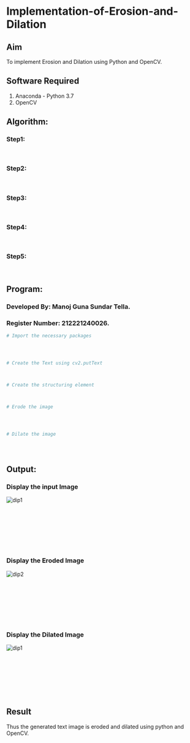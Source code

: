 # Implementation-of-Erosion-and-Dilation
## Aim
To implement Erosion and Dilation using Python and OpenCV.
## Software Required
1. Anaconda - Python 3.7
2. OpenCV
## Algorithm:
### Step1:
<br>


### Step2:
<br>

### Step3:
<br>

### Step4:
<br>

### Step5:
<br>

 
## Program:
### Developed By: Manoj Guna Sundar Tella.
### Register Number: 212221240026.

``` Python
# Import the necessary packages




# Create the Text using cv2.putText



# Create the structuring element



# Erode the image




# Dilate the image





```
## Output:

### Display the input Image
![dip1](https://user-images.githubusercontent.com/94883876/169644352-c18d8c99-e5d4-40e0-b7fd-f4064a583d90.png)

<br>
<br>
<br>
<br>
<br>
<br>

### Display the Eroded Image
![dip2](https://user-images.githubusercontent.com/94883876/169644360-17001c41-8ea4-4bab-a005-924105864d5c.png)

<br>
<br>
<br>
<br>
<br>
<br>

### Display the Dilated Image
![dip1](https://user-images.githubusercontent.com/94883876/169644374-80f08f1d-1d92-48f9-8eb0-8c852383cbf0.png)

<br>
<br>
<br>
<br>
<br>
<br>

## Result
Thus the generated text image is eroded and dilated using python and OpenCV.
